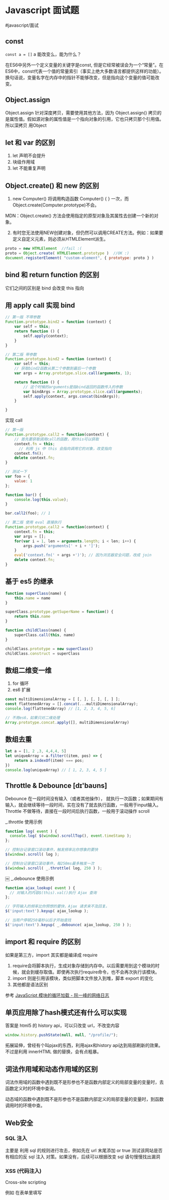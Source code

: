 # Javascript 面试题
#javascript/面试

## const
`const a = []`  a 能改变么，能为什么？

在ES6中另外一个定义变量的关键字是const, 但是它经常被误会为一个“常量”。在ES6中，const代表一个值的常量索引（事实上绝大多数语言都提供这样的功能）。换句话说，变量名字在内存中的指针不能够改变，但是指向这个变量的值可能改变。

## Object.assign
Object.assign 针对深度拷贝，需要使用其他方法，因为 Object.assign() 拷贝的是属性值。假如源对象的属性值是一个指向对象的引用，它也只拷贝那个引用值。 所以深拷贝 用Object 

## let 和 var 的区别

1. let 声明不会提升
2. 块级作用域
3. let 不能重复声明

## Object.create() 和 new 的区别
1. new Computer() 将调用构造函数 Computer() { } 一次，而Object.create(Computer.prototype)不会。

MDN：Object.create() 方法会使用指定的原型对象及其属性去创建一个新的对象。

2. 有时您无法使用NEW创建对象，但仍然可以调用CREATE方法。例如：如果要定义自定义元素，则必须从HTMLElement派生。

```js
proto = new HTMLElement  //fail :(
proto = Object.create( HTMLElement.prototype )  //OK :)
document.registerElement( "custom-element", { prototype: proto } )
```

## bind 和 return function 的区别

它们之间的区别是  bind 会改变 this 指向

## 用 apply call 实现 bind

```js
// 第一版 不带参数
Function.prototype.bind2 = function (context) {
    var self = this;
    return function () {
        self.apply(context);
    }
}

// 第二版 带参数
Function.prototype.bind2 = function (context) {
    var self = this;
    // 获取bind2函数从第二个参数到最后一个参数
    var args = Array.prototype.slice.call(arguments, 1);

    return function () {
        // 这个时候的arguments是指bind返回的函数传入的参数
        var bindArgs = Array.prototype.slice.call(arguments);
        self.apply(context, args.concat(bindArgs));
    }

}
```


实现 call

```js
// 第一版
Function.prototype.call2 = function(context) {
    // 首先要获取调用call的函数，用this可以获取
    context.fn = this;
	  // 利用 js 中 this 会指向调用它的对象，改变指向
    context.fn(); 
    delete context.fn;
}

// 测试一下
var foo = {
    value: 1
};

function bar() {
    console.log(this.value);
}

bar.call2(foo); // 1

// 第二版 使用 eval 直接执行
Function.prototype.call2 = function(context) {
    context.fn = this;
    var args = [];
    for(var i = 1, len = arguments.length; i < len; i++) {
        args.push('arguments[' + i + ']');
    }
    eval('context.fn(' + args +')'); // 因为浏览器安全问题，改成 join
    delete context.fn;
}

```


## 基于 es5 的继承
```js
function superClass(name) {
	this.name = name
}

superClass.prototype.getSuperName = function() {
	return this.name
}

function childClass(name) {
	superClass.call(this, name)
}

childClass.prototype = new superClass()
childClass.construct = superClass
```

## 数组二维变一维

1. for 循环
2. es6 扩展
```js
const multiDimensionalArray = [ [, ], [, ], [, ] ];  
const flattenedArray = [].concat(...multiDimensionalArray);  
console.log(flattenedArray) // [1, 2, 3, 4, 5, 6]  

// 不用es6，如果只对二维处理
Array.prototype.concat.apply([], multiDimensionalArray)
```

## 数组去重

```js
let a = [1, 2 ,3, 4,4,4, 5]
let uniqueArray = a.filter((item, pos) => {
    return a.indexOf(item) === pos;
})
console.log(uniqueArray) // [ 1, 2, 3, 4, 5 ]​​​​​
```

## Throttle & Debounce [dɪ'baʊns]

Debounce 在一段时间没有输入（或者其他操作）， 就执行一次函数；如果期间有输入，就会继续等待一段时间，实在没有了就去执行函数，一般用于input输入。
Throttle 不做等待，直接在一段时间后执行函数，一般用于滚动操作 scroll

_.throttle 使用示例
```js
function log( event ) {
  console.log( $(window).scrollTop(), event.timeStamp );
};

// 控制台记录窗口滚动事件，触发频率比你想象的要快
$(window).scroll( log );

// 控制台记录窗口滚动事件，每250ms最多触发一次
$(window).scroll( _.throttle( log, 250 ) );
```
￼
_.debounce 使用示例
```js
function ajax_lookup( event ) {
  // 对输入的内容$(this).val()执行 Ajax 查询
};

// 字符输入的频率比你预想的要快，Ajax 请求来不及回复。
$('input:text').keyup( ajax_lookup );

// 当用户停顿250毫秒以后才开始查找
$('input:text').keyup( _.debounce( ajax_lookup, 250 ) );
```

## import 和 require 的区别
如果是第三方，import 其实都是编译成 require
1. require会将脚本执行，生成对象存储到内存中。以后需要用到这个模块的时候，就会到缓存取值。即使再次执行require命令，也不会再次执行该模块。
2. import 则是引用该模块，类似把脚本文件放入到堆，脚本 export 的变化
3. 其他都是语法区别

参考 [JavaScript 模块的循环加载 - 阮一峰的网络日志](http://www.ruanyifeng.com/blog/2015/11/circular-dependency.html)


## 单页应用除了hash模式还有什么可以实现
答案是 html5 的 history api，可以只改变 url，不改变内容
```js
window.history.pushState(null, null, "/profile/");
```

拓展延伸，曾经有个叫pjax的东西，利用ajax和history api达到局部刷新的效果。不过是利用 innerHTML 做的替换，会有点粗暴。

## 词法作用域和动态作用域的区别
词法作用域的函数中遇到既不是形参也不是函数内部定义的局部变量的变量时，去函数定义时的环境中查询。

动态域的函数中遇到既不是形参也不是函数内部定义的局部变量的变量时，到函数调用时的环境中查。

## Web安全

### SQL 注入

主要是 利用  sql  的规则进行攻击，例如先在 url 末尾添加 or true 测试该网站是否有相应的反 sql 注入 对策。如果没有，后续可以根据改变 sql 语句慢慢找出漏洞

### XSS (代码注入)

Cross-site scripting

例如 在表单里填写 <script > 标签，关键是过滤所有的‘<’和‘>’字符

### CSRF（跨站请求伪造）

CSRF（Cross-site request forgery），中文名称：跨站请求伪造，也被称为：one click attack/session riding，缩写为：CSRF/XSRF。

csrf当然不能这么测，csrf问题的根源在于，浏览器可以在一个域A中的页面，用伪造的数据向域B发起请求，这时候，如果用户在B域有cookie的话，就会被带上。于是，便成功伪造了用户的请求。解决方法就是加动态变化的token，因为对方伪造的请求虽然可以带上cookie，但是在A域永远无法获取B的页面，于是在页面上种的token就没法被伪造，这时候在服务端验证一下token和cookie是否匹配就能判断是否伪造的请求。题目描述中的测试方法，连token都抓到了再重放，当然不行，因为跨域是没法获得token的。

防御方式
1. 验证码
2. 增加动态 token 作为表单提交项

#### 攻击方式 — GET请求

```html
<!-- 示例，通过 img src 伪造请求 -->
<img src=http://www.mybank.com/Transfer.php?toBankId=11&money=1000>
```

#### 攻击方式 - 模拟表单请求

```html
<html>
　　<head>
　　　　<script type="text/javascript">
　　　　　　function steal()
　　　　　　{
          　　　　 iframe = document.frames["steal"];
　　     　　      iframe.document.Submit("transfer");
　　　　　　}
　　　　</script>
　　</head>

　　<body onload="steal()">
　　　　<iframe name="steal" display="none">
　　　　　　<form method="POST" name="transfer"　action="http://www.myBank.com/Transfer.php">
　　　　　　　　<input type="hidden" name="toBankId" value="11">
　　　　　　　　<input type="hidden" name="money" value="1000">
　　　　　　</form>
　　　　</iframe>
　　</body>
</html>
```

### 控制台注入

Firefox 打开控制台会有提示你不要复制任何不信任的代码


## 浏览器中输入URL后经历了哪些过程
1. 域名通过 DNS 查找到相应 IP
2. 进行 HTTP 请求(缓存阶段)
3. 服务器处理请求并返回 HTTP 报文
4. 浏览器解析  渲染(DOM Tree & Style Rules)

## 缓存

### 本地缓存阶段

先在本地查找该资源，如果有发现该资源，而且该资源还没有过期，就使用这一个资源，完全不会发送http请求到服务器

相关头设置 
* cache-control http1.1新增， max-age 是距离请求发起的时间的秒数
* expire 可以遗忘了，cache-control 优先级高于 expire。expire不够灵活，只能每次设置固定时间，例如，Mon, 22 Jul 2002 11:12:01 GMT
* Pragma 遗留物，忘记吧

### 协商缓存阶段

如果在本地缓存找到对应的资源，但是不知道该资源是否过期或者已经过期，则发一个http请求到服务器，然后服务器判断这个请求，如果请求的资源在服务器上没有改动过，则返回304，让浏览器使用本地找到的那个资源

相关头设置
* last-modified 根据文件修改时间。Last-Modified 存在一定问题，如果在服务器上，一个资源被修改了，但其实际内容根本没发生改变，会因为Last-Modified时间匹配不上而返回了整个实体给客户端（即使客户端缓存里有个一模一样的资源）。
	* If-Modified-Since
* etag 自定义校验令牌，一般是文件 md5。如果是 cdn，每个服务的文件算法需要保持一致，才能保证cdn缓存
	*  If-None-Match: ETag-value ， 这个字段表明是否有相应etag，则304，如果

### Ctrl+F5

那么Ctrl+F5呢？ Ctrl+F5要的是彻底的从Server拿一份新的资源过来，不会有If-Modified-Since/If-None-Match，就是不会有etag和last-modified 校验。

### 缓存失败阶段

当服务器发现请求的资源已经修改过，或者这是一个新的请求(在本来没有找到资源)，服务器则返回该资源的数据，并且返回200， 当然这个是指找到资源的情况下，如果服务器上没有这个资源，则返回404

## CSS 重绘 和 重排
重排和重绘的区别是，重排必然会导致重绘，同时会计算 dom 上下文的 位置。重绘则不会，它只是改变了可见位置（Render Treee，类似上面有一层遮罩在移动），dom 树是没有变化的

`position`  会脱离文档流，也就是 dom 树，在脱离的那一刻，会重排一次，所以没有 transform 性能那么好

1. 问题一：一个 position absolute 里面有一个 position absolute，重排了几次
答： 两次，因为外面的 position 也会维护着一个 dom 树，里面再有 position absolute 还是会继续重排 



Chrome 渲染过程
![](Javascript%20%E9%9D%A2%E8%AF%95%E9%A2%98/687474703a2f2f67772e616c6963646e2e636f6d2f6d742f5442315055416e4e705858585861355856585858585858585858582d3632342d3238392e706e67.png)


通过图其实也不难发现，为什么重排必然会导致重绘。另外， 一般影响布局的都会引起重排

##  部署
jenkins

## 设计模式

### 观察者模式

### 消息订阅模式

vue computed 用的就是消息订阅模式

## Vue 相关

### 生命周期

巴拉巴拉…唯一需要去关注的 updated 和 beforeUpdate

### v-if 和 v-show 的区别

v-show always compiles and renders everything - it simply adds the "display: none" style to the element. It has a higher initial load cost, but toggling is very cheap.Incomparison, v-if is truely conditional: it is lazy, so if its initial condition is false, it won't even do anything. This can be good for initial load time. When the condition is true, v-if will then compile and render its content. Toggling a v-if block actually tearsdown everything inside it, e.g. Components inside v-if are acually destroyed and re-created when toggled, so toggling a huge v-if block can be more expensive than v-show.So when to use which really depends on the scenario.

### computed 和 watch 的区别

computed 是消息订阅模式
watch 还是只用到 `Object.defineProperty()`，即存取器

## 业务

### 占位图

前端是不可能提前获取到图片的宽高，

## 函数式编程

## node 相关

### 超线程

我觉得多线程是concurrent，是在同一时间段内的“并行”，在单cpu下是一种交替执行；多cpu下可能会是真正的并行运算吧。 并行是parallel，是真正的空间并行，是同一时刻的“并行”。
